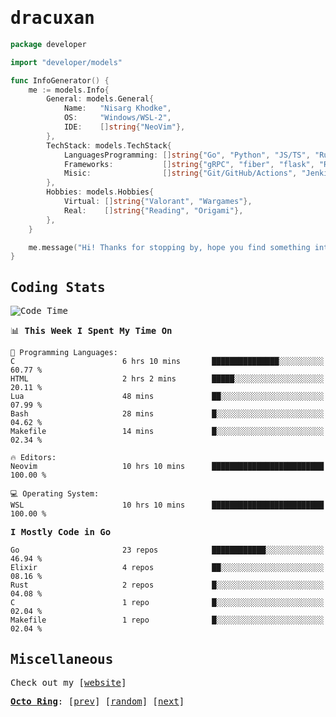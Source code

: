 <!-- Banner -->
<!--
<img src="https://i.imgur.com/mz4ym1F.png" style="max-height:550px"/>
-->


<samp>
	
<!-- Coded Intro -->
	
# dracuxan

```go
package developer

import "developer/models"

func InfoGenerator() {
	me := models.Info{
		General: models.General{
			Name:   "Nisarg Khodke",
			OS:     "Windows/WSL-2",
			IDE:    []string{"NeoVim"},
		},
		TechStack: models.TechStack{
			LanguagesProgramming: []string{"Go", "Python", "JS/TS", "Rust", "C"},
			Frameworks: 	      []string{"gRPC", "fiber", "flask", "React.js", "Next.js"},
			Misic:                []string{"Git/GitHub/Actions", "Jenkins", "Docker"},
		},
		Hobbies: models.Hobbies{
			Virtual: []string{"Valorant", "Wargames"},
			Real:    []string{"Reading", "Origami"},
		},		
	}

	me.message("Hi! Thanks for stopping by, hope you find something interesting!") 
}
```

## Coding Stats


<!--START_SECTION:waka-->
![Code Time](http://img.shields.io/badge/Code%20Time-121%20hrs%2012%20mins-blue)

📊 **This Week I Spent My Time On** 

```text
💬 Programming Languages: 
C                        6 hrs 10 mins       ███████████████░░░░░░░░░░   60.77 % 
HTML                     2 hrs 2 mins        █████░░░░░░░░░░░░░░░░░░░░   20.11 % 
Lua                      48 mins             ██░░░░░░░░░░░░░░░░░░░░░░░   07.99 % 
Bash                     28 mins             █░░░░░░░░░░░░░░░░░░░░░░░░   04.62 % 
Makefile                 14 mins             █░░░░░░░░░░░░░░░░░░░░░░░░   02.34 % 

🔥 Editors: 
Neovim                   10 hrs 10 mins      █████████████████████████   100.00 % 

💻 Operating System: 
WSL                      10 hrs 10 mins      █████████████████████████   100.00 % 
```

**I Mostly Code in Go** 

```text
Go                       23 repos            ████████████░░░░░░░░░░░░░   46.94 % 
Elixir                   4 repos             ██░░░░░░░░░░░░░░░░░░░░░░░   08.16 % 
Rust                     2 repos             █░░░░░░░░░░░░░░░░░░░░░░░░   04.08 % 
C                        1 repo              █░░░░░░░░░░░░░░░░░░░░░░░░   02.04 % 
Makefile                 1 repo              █░░░░░░░░░░░░░░░░░░░░░░░░   02.04 % 
```




<!--END_SECTION:waka-->

## Miscellaneous

Check out my [[website](https://bynisarg.in/)]

[**Octo Ring**](https://octo-ring.com/):
[[prev](https://octo-ring.com/p/dracuxan/prev)]  [[random](https://octo-ring.com/p/dracuxan/random)]  [[next](https://octo-ring.com/p/dracuxan/next)]

</samp>
